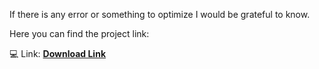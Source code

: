 If there is any error or something to optimize I would be grateful to know.

Here you can find the project link:

💻 Link: <strong><a href="calculator.exe" download>Download Link</a></strong>
